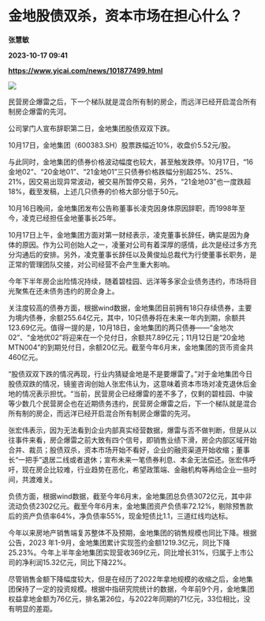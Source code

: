 # 金地股债双杀，资本市场在担心什么？
**张慧敏**

**2023-10-17 09:41**

**https://www.yicai.com/news/101877499.html**

![](https://imgcdn.yicai.com/uppics/slides/2023/10/419fd365e5cbc6478afdb64da22d5d49.jpg)

民营房企爆雷之后，下一个梯队就是混合所有制的房企，而远洋已经开启混合所有制房企爆雷的先河。

公司掌门人宣布辞职第二日，金地集团股债双双下跌。

10月17日，金地集团（600383.SH）股票跌幅近10%，收盘价5.52元/股。

与此同时，金地集团的债券价格波动幅度也较大，甚至触发跌停。10月17日，“16金地02”、“20金地01”、“21金地01”三只债券价格跌幅分别超25%、25%、21%，因交易出现异常波动，被交易所暂停交易，另外，“21金地03”也一度跌超18%，截至发稿，上述几只债券的价格大部分低于50元。

10月16日晚间，金地集团发布公告称董事长凌克因身体原因辞职，而1998年至今，凌克已经担任金地董事长25年。

10月17日上午，金地集团方面对第一财经表示，凌克董事长辞任，确实是因为身体的原因。作为公司创始人之一，凌董对公司有着深厚的感情，此次是经过多方充分沟通后的安排。另外，凌克董事长辞任以及黄俊灿总裁代为行使董事长职务，是正常的管理团队交接，对公司经营不会产生重大影响。

今年下半年房企出险情况持续，随着碧桂园、远洋等多家企业债务违约，市场将目光聚焦在还未债务违约的房企身上。

关注度较高的债券方面，根据wind数据，金地集团目前拥有18只存续债券，主要为境内债券，余额255.64亿元，其中，10只债券将在未来一年内到期，余额共123.69亿元。值得一提的是，10月18日，金地集团的两只债券——“金地次02”、“金地优02”将迎来在一个兑付日，余额共7.89亿元；11月12日是“20金地MTN004”的到期兑付日，余额20亿元。截至今年6月末，金地集团的货币资金共460亿元。

“股债双双下跌的情况再现，行业内猜疑金地是不是要爆雷了。”对于金地集团今日股债双跌的情况，镜鉴咨询创始人张宏伟认为，这意味着资本市场对凌克退休后金地的情况表示担忧。“当前，民营房企已经爆雷的差不多了，仅剩的碧桂园、中骏等少数几个民营房企也在近期债务违约，民营房企爆雷之后，下一个梯队就是混合所有制的房企，而远洋已经开启混合所有制房企爆雷的先河。

张宏伟表示，因为无法看到企业内部真实经营数据，爆雷与否不做判断，但是从以往事件来看，房企爆雷之前大致有四个信号，即销售业绩下滑，房企内部区域开始合并、裁员；股债双杀，资本市场开始不看好，企业的融资渠道开始收缩；董事长“一把手”退居二线或者退休；宣布未来一笔债券利息、本金无法偿还。张宏伟呼吁，现在房企比较难，行业趋势在恶化，希望政策端、金融机构等再给企业一些时间，共渡难关。

负债方面，根据wind数据，截至今年6月末，金地集团总负债3072亿元，其中非流动负债2302亿元。截至今年6月末，金地集团资产负债率72.12%，剔除预售款后的资产负债率64%，净负债率55%，现金短债比1.1，三道红线均达标。

今年以来房地产销售端复苏整体不及预期，金地集团的销售规模也同比下降。根据公告，2023 年1-9月，金地集团累计实现签约金额1219.3亿元，同比下降25.23%。今年上半年金地集团实现营收369亿元，同比增长31%，归属于上市公司的净利润15.32亿元，同比下降22%。

尽管销售金额下降幅度较大，但是在经历了2022年拿地规模的收缩之后，金地集团保持了一定的投资规模。根据中指研究院统计的数据，今年前9个月，金地集团权益拿地金额为76亿元，排名第26位，与2022年同期的71亿元，33位相比，没有明显的差距。